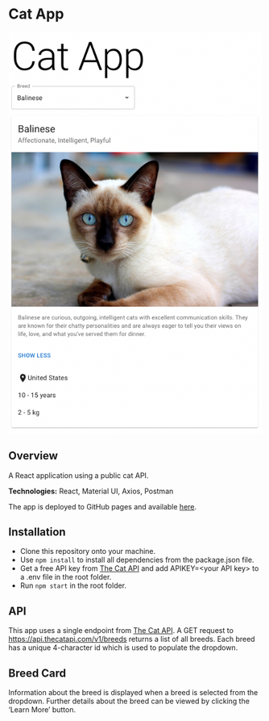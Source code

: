 # Cat App

![screenshot](./screenshot.png)

## Overview

A React application using a public cat API.

**Technologies:** React, Material UI, Axios, Postman

The app is deployed to GitHub pages and available [here](https://eliselarooy.github.io/cat-app/).

## Installation

- Clone this repository onto your machine.
- Use `npm install` to install all dependencies from the package.json file.
- Get a free API key from [The Cat API](https://thecatapi.com/) and add APIKEY=\<your API key\> to a .env file in the root folder.
- Run `npm start` in the root folder.

## API

This app uses a single endpoint from [The Cat API](https://thecatapi.com/). A GET request to https://api.thecatapi.com/v1/breeds returns a list of all breeds. Each breed has a unique 4-character id which is used to populate the dropdown.

## Breed Card

Information about the breed is displayed when a breed is selected from the dropdown. Further details about the breed can be viewed by clicking the ‘Learn More’ button.
